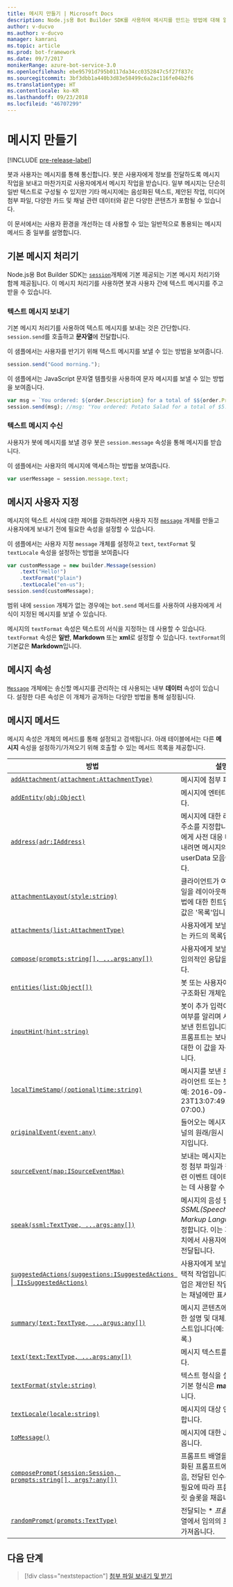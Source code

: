 ```yaml
---
title: 메시지 만들기 | Microsoft Docs
description: Node.js용 Bot Builder SDK를 사용하여 메시지를 만드는 방법에 대해 알아봅니다.
author: v-ducvo
ms.author: v-ducvo
manager: kamrani
ms.topic: article
ms.prod: bot-framework
ms.date: 09/7/2017
monikerRange: azure-bot-service-3.0
ms.openlocfilehash: ebe95791d795b0117da34cc0352847c5f27f837c
ms.sourcegitcommit: 3bf3dbb1a440b3d83e58499c6a2ac116fe04b2f6
ms.translationtype: HT
ms.contentlocale: ko-KR
ms.lasthandoff: 09/23/2018
ms.locfileid: "46707299"
---
```

# <a name="create-messages"></a>메시지 만들기

[!INCLUDE [pre-release-label](../includes/pre-release-label-v3.md)]

봇과 사용자는 메시지를 통해 통신합니다. 봇은 사용자에게 정보를 전달하도록 메시지 작업을 보내고 마찬가지로 사용자에게서 메시지 작업을 받습니다. 일부 메시지는 단순히 일반 텍스트로 구성될 수 있지만 기타 메시지에는 음성화된 텍스트, 제안된 작업, 미디어 첨부 파일, 다양한 카드 및 채널 관련 데이터와 같은 다양한 콘텐츠가 포함될 수 있습니다.

이 문서에서는 사용자 환경을 개선하는 데 사용할 수 있는 일반적으로 통용되는 메시지 메서드 중 일부를 설명합니다.

## <a name="default-message-handler"></a>기본 메시지 처리기

Node.js용 Bot Builder SDK는 [`session`](https://docs.botframework.com/en-us/node/builder/chat-reference/classes/_botbuilder_d_.session.html)개체에 기본 제공되는 기본 메시지 처리기와 함께 제공됩니다. 이 메시지 처리기를 사용하면 봇과 사용자 간에 텍스트 메시지를 주고받을 수 있습니다.

### <a name="send-a-text-message"></a>텍스트 메시지 보내기

기본 메시지 처리기를 사용하여 텍스트 메시지를 보내는 것은 간단합니다. `session.send`를 호출하고 **문자열**에 전달합니다.

이 샘플에서는 사용자를 반기기 위해 텍스트 메시지를 보낼 수 있는 방법을 보여줍니다.
```javascript
session.send("Good morning.");
```

이 샘플에서는 JavaScript 문자열 템플릿을 사용하여 문자 메시지를 보낼 수 있는 방법을 보여줍니다.
```javascript
var msg = `You ordered: ${order.Description} for a total of $${order.Price}.`;
session.send(msg); //msg: "You ordered: Potato Salad for a total of $5.99."
```

### <a name="receive-a-text-message"></a>텍스트 메시지 수신

사용자가 봇에 메시지를 보낼 경우 봇은 `session.message` 속성을 통해 메시지를 받습니다.

이 샘플에서는 사용자의 메시지에 액세스하는 방법을 보여줍니다.
```javascript
var userMessage = session.message.text;
```

## <a name="customizing-a-message"></a>메시지 사용자 지정

메시지의 텍스트 서식에 대한 제어를 강화하려면 사용자 지정 [`message`](https://docs.botframework.com/en-us/node/builder/chat-reference/classes/_botbuilder_d_.message.html) 개체를 만들고 사용자에게 보내기 전에 필요한 속성을 설정할 수 있습니다.

이 샘플에서는 사용자 지정 `message` 개체를 설정하고 `text`, `textFormat` 및 `textLocale` 속성을 설정하는 방법을 보여줍니다

```javascript
var customMessage = new builder.Message(session)
    .text("Hello!")
    .textFormat("plain")
    .textLocale("en-us");
session.send(customMessage);
```

범위 내에 `session` 개체가 없는 경우에는 `bot.send` 메서드를 사용하여 사용자에게 서식이 지정된 메시지를 보낼 수 있습니다.

메시지의 `textFormat` 속성은 텍스트의 서식을 지정하는 데 사용할 수 있습니다. `textFormat` 속성은 **일반**, **Markdown** 또는 **xml**로 설정할 수 있습니다. `textFormat`의 기본값은 **Markdown**입니다. 

## <a name="message-property"></a>메시지 속성

[`Message`](https://docs.botframework.com/en-us/node/builder/chat-reference/classes/_botbuilder_d_.message.html) 개체에는 송신할 메시지를 관리하는 데 사용되는 내부 **데이터** 속성이 있습니다. 설정한 다른 속성은 이 개체가 공개하는 다양한 방법을 통해 설정됩니다. 

## <a name="message-methods"></a>메시지 메서드

메시지 속성은 개체의 메서드를 통해 설정되고 검색됩니다. 아래 테이블에서는 다른 **메시지** 속성을 설정하기/가져오기 위해 호출할 수 있는 메서드 목록을 제공합니다.

| 방법 | 설명 |
| ---- | ---- | 
| [`addAttachment(attachment:AttachmentType)`](https://docs.botframework.com/en-us/node/builder/chat-reference/classes/_botbuilder_d_.message.html#addattachment) | 메시지에 첨부 파일 추가|
| [`addEntity(obj:Object)`](https://docs.botframework.com/en-us/node/builder/chat-reference/classes/_botbuilder_d_.message.html#addentity) | 메시지에 엔터티를 추가합니다. |
| [`address(adr:IAddress)`](https://docs.botframework.com/en-us/node/builder/chat-reference/classes/_botbuilder_d_.message.html#address) | 메시지에 대한 라우팅 정보 주소를 지정합니다. 사용자에게 사전 대응 메시지를 보내려면 메시지의 주소를 userData 모음에 저장합니다. |
| [`attachmentLayout(style:string)`](https://docs.botframework.com/en-us/node/builder/chat-reference/classes/_botbuilder_d_.message.html#attachmentlayout) | 클라이언트가 여러 첨부 파일을 레이아웃해야 하는 방법에 대한 힌트입니다. 기본값은 '목록'입니다. |
| [`attachments(list:AttachmentType)`](https://docs.botframework.com/en-us/node/builder/chat-reference/classes/_botbuilder_d_.message.html#attachments) | 사용자에게 보낼 이미지 또는 카드의 목록입니다. |
| [`compose(prompts:string[], ...args:any[])`](https://docs.botframework.com/en-us/node/builder/chat-reference/classes/_botbuilder_d_.message.html#compose) | 사용자에게 보낼 복잡하고 임의적인 응답을 작성합니다. |
| [`entities(list:Object[])`](https://docs.botframework.com/en-us/node/builder/chat-reference/classes/_botbuilder_d_.message.html#entities) | 봇 또는 사용자에게 전달된 구조화된 개체입니다. |
| [`inputHint(hint:string)`](https://docs.botframework.com/en-us/node/builder/chat-reference/classes/_botbuilder_d_.message.html#inputhint) | 봇이 추가 입력이 필요한지 여부를 알리며 사용자에게 보낸 힌트입니다. 기본 제공 프롬프트는 보내는 메시지에 대한 이 값을 자동으로 채웁니다. |
| [`localTimeStamp((optional)time:string)`](https://docs.botframework.com/en-us/node/builder/chat-reference/classes/_botbuilder_d_.message.html#localtimestamp) | 메시지를 보낸 로컬 시간(클라이언트 또는 봇에서 설정, 예: 2016-09-23T13:07:49.4714686-07:00.) |
| [`originalEvent(event:any)`](https://docs.botframework.com/en-us/node/builder/chat-reference/classes/_botbuilder_d_.message.html#originalevent) | 들어오는 메시지에 대한 채널의 원래/원시 형식의 메시지입니다. |
| [`sourceEvent(map:ISourceEventMap)`](https://docs.botframework.com/en-us/node/builder/chat-reference/classes/_botbuilder_d_.message.html#sourceevent) | 보내는 메시지는 사용자 지정 첨부 파일과 같이 원본 관련 이벤트 데이터에 전달하는 데 사용할 수 있습니다. |
| [`speak(ssml:TextType, ...args:any[])`](https://docs.botframework.com/en-us/node/builder/chat-reference/classes/_botbuilder_d_.message.html#speak) | 메시지의 음성 필드를 *SSML(Speech Synthesis Markup Language)* 로 설정합니다. 이는 지원되는 장치에서 사용자에게 음성으로 전달됩니다. |
| [`suggestedActions(suggestions:ISuggestedActions `&#124;` IIsSuggestedActions)`](https://docs.botframework.com/en-us/node/builder/chat-reference/classes/_botbuilder_d_.message.html#suggestedactions) | 사용자에게 보낼 제안된 선택적 작업입니다. 제안된 작업은 제안된 작업을 지원하는 채널에만 표시됩니다. |
| [`summary(text:TextType, ...argus:any[])`](https://docs.botframework.com/en-us/node/builder/chat-reference/classes/_botbuilder_d_.message.html#summary) | 메시지 콘텐츠에 대한 간단한 설명 및 대체로 표시될 텍스트입니다(예: 최근 대화 목록.) |
| [`text(text:TextType, ...args:any[])`](https://docs.botframework.com/en-us/node/builder/chat-reference/classes/_botbuilder_d_.message.html#text) | 메시지 텍스트를 설정합니다. |
| [`textFormat(style:string)`](https://docs.botframework.com/en-us/node/builder/chat-reference/classes/_botbuilder_d_.message.html#textformat) | 텍스트 형식을 설정합니다. 기본 형식은 **markdown**입니다. |
| [`textLocale(locale:string)`](https://docs.botframework.com/en-us/node/builder/chat-reference/classes/_botbuilder_d_.message.html#textlocale) | 메시지의 대상 언어를 설정합니다. |
| [`toMessage()`](https://docs.botframework.com/en-us/node/builder/chat-reference/classes/_botbuilder_d_.message.html#tomessage) | 메시지에 대한 JSON을 가져옵니다. |
| [`composePrompt(session:Session, prompts:string[], args?:any[])`](https://docs.botframework.com/en-us/node/builder/chat-reference/classes/_botbuilder_d_.message.html#composeprompt-1) | 프롬프트 배열을 단일 지역화된 프롬프트에 결합한 다음, 전달된 인수를 사용하여 필요에 따라 프롬프트 템플릿 슬롯을 채웁니다. |
| [`randomPrompt(prompts:TextType)`](https://docs.botframework.com/en-us/node/builder/chat-reference/classes/_botbuilder_d_.message.html#randomprompt) | 전달되는 \* *프롬프트* 의 배열에서 임의의 프롬프트를 가져옵니다. |

## <a name="next-step"></a>다음 단계

> [!div class="nextstepaction"]
> [첨부 파일 보내기 및 받기](bot-builder-nodejs-send-receive-attachments.md)

